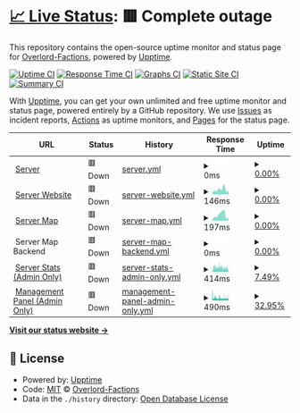 # [📈 Live Status](https://uptime.overlordmc.net): <!--live status--> **🟥 Complete outage**

This repository contains the open-source uptime monitor and status page for [Overlord-Factions](https://uptime.overlordmc.net), powered by [Upptime](https://github.com/upptime/upptime).

[![Uptime CI](https://github.com/Overlord-Factions/upptime/workflows/Uptime%20CI/badge.svg)](https://github.com/Overlord-Factions/upptime/actions?query=workflow%3A%22Uptime+CI%22)
[![Response Time CI](https://github.com/Overlord-Factions/upptime/workflows/Response%20Time%20CI/badge.svg)](https://github.com/Overlord-Factions/upptime/actions?query=workflow%3A%22Response+Time+CI%22)
[![Graphs CI](https://github.com/Overlord-Factions/upptime/workflows/Graphs%20CI/badge.svg)](https://github.com/Overlord-Factions/upptime/actions?query=workflow%3A%22Graphs+CI%22)
[![Static Site CI](https://github.com/Overlord-Factions/upptime/workflows/Static%20Site%20CI/badge.svg)](https://github.com/Overlord-Factions/upptime/actions?query=workflow%3A%22Static+Site+CI%22)
[![Summary CI](https://github.com/Overlord-Factions/upptime/workflows/Summary%20CI/badge.svg)](https://github.com/Overlord-Factions/upptime/actions?query=workflow%3A%22Summary+CI%22)

With [Upptime](https://upptime.js.org), you can get your own unlimited and free uptime monitor and status page, powered entirely by a GitHub repository. We use [Issues](https://github.com/Overlord-Factions/upptime/issues) as incident reports, [Actions](https://github.com/Overlord-Factions/upptime/actions) as uptime monitors, and [Pages](https://uptime.overlordmc.net) for the status page.

<!--start: status pages-->
<!-- This summary is generated by Upptime (https://github.com/upptime/upptime) -->
<!-- Do not edit this manually, your changes will be overwritten -->
<!-- prettier-ignore -->
| URL | Status | History | Response Time | Uptime |
| --- | ------ | ------- | ------------- | ------ |
| <img alt="" src="https://icons.duckduckgo.com/ip3/null.ico" height="13"> [Server](overlordmc.net) | 🟥 Down | [server.yml](https://github.com/Overlord-Factions/upptime/commits/HEAD/history/server.yml) | <details><summary><img alt="Response time graph" src="./graphs/server/response-time-week.png" height="20"> 0ms</summary><br><a href="https://uptime.overlordmc.net/history/server"><img alt="Response time 0" src="https://img.shields.io/endpoint?url=https%3A%2F%2Fraw.githubusercontent.com%2FOverlord-Factions%2Fupptime%2FHEAD%2Fapi%2Fserver%2Fresponse-time.json"></a><br><a href="https://uptime.overlordmc.net/history/server"><img alt="24-hour response time 0" src="https://img.shields.io/endpoint?url=https%3A%2F%2Fraw.githubusercontent.com%2FOverlord-Factions%2Fupptime%2FHEAD%2Fapi%2Fserver%2Fresponse-time-day.json"></a><br><a href="https://uptime.overlordmc.net/history/server"><img alt="7-day response time 0" src="https://img.shields.io/endpoint?url=https%3A%2F%2Fraw.githubusercontent.com%2FOverlord-Factions%2Fupptime%2FHEAD%2Fapi%2Fserver%2Fresponse-time-week.json"></a><br><a href="https://uptime.overlordmc.net/history/server"><img alt="30-day response time 0" src="https://img.shields.io/endpoint?url=https%3A%2F%2Fraw.githubusercontent.com%2FOverlord-Factions%2Fupptime%2FHEAD%2Fapi%2Fserver%2Fresponse-time-month.json"></a><br><a href="https://uptime.overlordmc.net/history/server"><img alt="1-year response time 0" src="https://img.shields.io/endpoint?url=https%3A%2F%2Fraw.githubusercontent.com%2FOverlord-Factions%2Fupptime%2FHEAD%2Fapi%2Fserver%2Fresponse-time-year.json"></a></details> | <details><summary><a href="https://uptime.overlordmc.net/history/server">0.00%</a></summary><a href="https://uptime.overlordmc.net/history/server"><img alt="All-time uptime 0.00%" src="https://img.shields.io/endpoint?url=https%3A%2F%2Fraw.githubusercontent.com%2FOverlord-Factions%2Fupptime%2FHEAD%2Fapi%2Fserver%2Fuptime.json"></a><br><a href="https://uptime.overlordmc.net/history/server"><img alt="24-hour uptime 0.00%" src="https://img.shields.io/endpoint?url=https%3A%2F%2Fraw.githubusercontent.com%2FOverlord-Factions%2Fupptime%2FHEAD%2Fapi%2Fserver%2Fuptime-day.json"></a><br><a href="https://uptime.overlordmc.net/history/server"><img alt="7-day uptime 0.00%" src="https://img.shields.io/endpoint?url=https%3A%2F%2Fraw.githubusercontent.com%2FOverlord-Factions%2Fupptime%2FHEAD%2Fapi%2Fserver%2Fuptime-week.json"></a><br><a href="https://uptime.overlordmc.net/history/server"><img alt="30-day uptime 1.38%" src="https://img.shields.io/endpoint?url=https%3A%2F%2Fraw.githubusercontent.com%2FOverlord-Factions%2Fupptime%2FHEAD%2Fapi%2Fserver%2Fuptime-month.json"></a><br><a href="https://uptime.overlordmc.net/history/server"><img alt="1-year uptime 0.00%" src="https://img.shields.io/endpoint?url=https%3A%2F%2Fraw.githubusercontent.com%2FOverlord-Factions%2Fupptime%2FHEAD%2Fapi%2Fserver%2Fuptime-year.json"></a></details>
| <img alt="" src="https://icons.duckduckgo.com/ip3/overlordmc.net.ico" height="13"> [Server Website](https://overlordmc.net) | 🟥 Down | [server-website.yml](https://github.com/Overlord-Factions/upptime/commits/HEAD/history/server-website.yml) | <details><summary><img alt="Response time graph" src="./graphs/server-website/response-time-week.png" height="20"> 146ms</summary><br><a href="https://uptime.overlordmc.net/history/server-website"><img alt="Response time 87" src="https://img.shields.io/endpoint?url=https%3A%2F%2Fraw.githubusercontent.com%2FOverlord-Factions%2Fupptime%2FHEAD%2Fapi%2Fserver-website%2Fresponse-time.json"></a><br><a href="https://uptime.overlordmc.net/history/server-website"><img alt="24-hour response time 118" src="https://img.shields.io/endpoint?url=https%3A%2F%2Fraw.githubusercontent.com%2FOverlord-Factions%2Fupptime%2FHEAD%2Fapi%2Fserver-website%2Fresponse-time-day.json"></a><br><a href="https://uptime.overlordmc.net/history/server-website"><img alt="7-day response time 146" src="https://img.shields.io/endpoint?url=https%3A%2F%2Fraw.githubusercontent.com%2FOverlord-Factions%2Fupptime%2FHEAD%2Fapi%2Fserver-website%2Fresponse-time-week.json"></a><br><a href="https://uptime.overlordmc.net/history/server-website"><img alt="30-day response time 154" src="https://img.shields.io/endpoint?url=https%3A%2F%2Fraw.githubusercontent.com%2FOverlord-Factions%2Fupptime%2FHEAD%2Fapi%2Fserver-website%2Fresponse-time-month.json"></a><br><a href="https://uptime.overlordmc.net/history/server-website"><img alt="1-year response time 95" src="https://img.shields.io/endpoint?url=https%3A%2F%2Fraw.githubusercontent.com%2FOverlord-Factions%2Fupptime%2FHEAD%2Fapi%2Fserver-website%2Fresponse-time-year.json"></a></details> | <details><summary><a href="https://uptime.overlordmc.net/history/server-website">0.00%</a></summary><a href="https://uptime.overlordmc.net/history/server-website"><img alt="All-time uptime 15.69%" src="https://img.shields.io/endpoint?url=https%3A%2F%2Fraw.githubusercontent.com%2FOverlord-Factions%2Fupptime%2FHEAD%2Fapi%2Fserver-website%2Fuptime.json"></a><br><a href="https://uptime.overlordmc.net/history/server-website"><img alt="24-hour uptime 0.00%" src="https://img.shields.io/endpoint?url=https%3A%2F%2Fraw.githubusercontent.com%2FOverlord-Factions%2Fupptime%2FHEAD%2Fapi%2Fserver-website%2Fuptime-day.json"></a><br><a href="https://uptime.overlordmc.net/history/server-website"><img alt="7-day uptime 0.00%" src="https://img.shields.io/endpoint?url=https%3A%2F%2Fraw.githubusercontent.com%2FOverlord-Factions%2Fupptime%2FHEAD%2Fapi%2Fserver-website%2Fuptime-week.json"></a><br><a href="https://uptime.overlordmc.net/history/server-website"><img alt="30-day uptime 1.38%" src="https://img.shields.io/endpoint?url=https%3A%2F%2Fraw.githubusercontent.com%2FOverlord-Factions%2Fupptime%2FHEAD%2Fapi%2Fserver-website%2Fuptime-month.json"></a><br><a href="https://uptime.overlordmc.net/history/server-website"><img alt="1-year uptime 0.00%" src="https://img.shields.io/endpoint?url=https%3A%2F%2Fraw.githubusercontent.com%2FOverlord-Factions%2Fupptime%2FHEAD%2Fapi%2Fserver-website%2Fuptime-year.json"></a></details>
| <img alt="" src="https://icons.duckduckgo.com/ip3/map.overlordmc.net.ico" height="13"> [Server Map](https://map.overlordmc.net) | 🟥 Down | [server-map.yml](https://github.com/Overlord-Factions/upptime/commits/HEAD/history/server-map.yml) | <details><summary><img alt="Response time graph" src="./graphs/server-map/response-time-week.png" height="20"> 197ms</summary><br><a href="https://uptime.overlordmc.net/history/server-map"><img alt="Response time 96" src="https://img.shields.io/endpoint?url=https%3A%2F%2Fraw.githubusercontent.com%2FOverlord-Factions%2Fupptime%2FHEAD%2Fapi%2Fserver-map%2Fresponse-time.json"></a><br><a href="https://uptime.overlordmc.net/history/server-map"><img alt="24-hour response time 99" src="https://img.shields.io/endpoint?url=https%3A%2F%2Fraw.githubusercontent.com%2FOverlord-Factions%2Fupptime%2FHEAD%2Fapi%2Fserver-map%2Fresponse-time-day.json"></a><br><a href="https://uptime.overlordmc.net/history/server-map"><img alt="7-day response time 197" src="https://img.shields.io/endpoint?url=https%3A%2F%2Fraw.githubusercontent.com%2FOverlord-Factions%2Fupptime%2FHEAD%2Fapi%2Fserver-map%2Fresponse-time-week.json"></a><br><a href="https://uptime.overlordmc.net/history/server-map"><img alt="30-day response time 148" src="https://img.shields.io/endpoint?url=https%3A%2F%2Fraw.githubusercontent.com%2FOverlord-Factions%2Fupptime%2FHEAD%2Fapi%2Fserver-map%2Fresponse-time-month.json"></a><br><a href="https://uptime.overlordmc.net/history/server-map"><img alt="1-year response time 102" src="https://img.shields.io/endpoint?url=https%3A%2F%2Fraw.githubusercontent.com%2FOverlord-Factions%2Fupptime%2FHEAD%2Fapi%2Fserver-map%2Fresponse-time-year.json"></a></details> | <details><summary><a href="https://uptime.overlordmc.net/history/server-map">0.00%</a></summary><a href="https://uptime.overlordmc.net/history/server-map"><img alt="All-time uptime 24.48%" src="https://img.shields.io/endpoint?url=https%3A%2F%2Fraw.githubusercontent.com%2FOverlord-Factions%2Fupptime%2FHEAD%2Fapi%2Fserver-map%2Fuptime.json"></a><br><a href="https://uptime.overlordmc.net/history/server-map"><img alt="24-hour uptime 0.00%" src="https://img.shields.io/endpoint?url=https%3A%2F%2Fraw.githubusercontent.com%2FOverlord-Factions%2Fupptime%2FHEAD%2Fapi%2Fserver-map%2Fuptime-day.json"></a><br><a href="https://uptime.overlordmc.net/history/server-map"><img alt="7-day uptime 0.00%" src="https://img.shields.io/endpoint?url=https%3A%2F%2Fraw.githubusercontent.com%2FOverlord-Factions%2Fupptime%2FHEAD%2Fapi%2Fserver-map%2Fuptime-week.json"></a><br><a href="https://uptime.overlordmc.net/history/server-map"><img alt="30-day uptime 1.38%" src="https://img.shields.io/endpoint?url=https%3A%2F%2Fraw.githubusercontent.com%2FOverlord-Factions%2Fupptime%2FHEAD%2Fapi%2Fserver-map%2Fuptime-month.json"></a><br><a href="https://uptime.overlordmc.net/history/server-map"><img alt="1-year uptime 0.00%" src="https://img.shields.io/endpoint?url=https%3A%2F%2Fraw.githubusercontent.com%2FOverlord-Factions%2Fupptime%2FHEAD%2Fapi%2Fserver-map%2Fuptime-year.json"></a></details>
| <img alt="" src="https://icons.duckduckgo.com/ip3/null.ico" height="13"> Server Map Backend | 🟥 Down | [server-map-backend.yml](https://github.com/Overlord-Factions/upptime/commits/HEAD/history/server-map-backend.yml) | <details><summary><img alt="Response time graph" src="./graphs/server-map-backend/response-time-week.png" height="20"> 0ms</summary><br><a href="https://uptime.overlordmc.net/history/server-map-backend"><img alt="Response time 0" src="https://img.shields.io/endpoint?url=https%3A%2F%2Fraw.githubusercontent.com%2FOverlord-Factions%2Fupptime%2FHEAD%2Fapi%2Fserver-map-backend%2Fresponse-time.json"></a><br><a href="https://uptime.overlordmc.net/history/server-map-backend"><img alt="24-hour response time 0" src="https://img.shields.io/endpoint?url=https%3A%2F%2Fraw.githubusercontent.com%2FOverlord-Factions%2Fupptime%2FHEAD%2Fapi%2Fserver-map-backend%2Fresponse-time-day.json"></a><br><a href="https://uptime.overlordmc.net/history/server-map-backend"><img alt="7-day response time 0" src="https://img.shields.io/endpoint?url=https%3A%2F%2Fraw.githubusercontent.com%2FOverlord-Factions%2Fupptime%2FHEAD%2Fapi%2Fserver-map-backend%2Fresponse-time-week.json"></a><br><a href="https://uptime.overlordmc.net/history/server-map-backend"><img alt="30-day response time 0" src="https://img.shields.io/endpoint?url=https%3A%2F%2Fraw.githubusercontent.com%2FOverlord-Factions%2Fupptime%2FHEAD%2Fapi%2Fserver-map-backend%2Fresponse-time-month.json"></a><br><a href="https://uptime.overlordmc.net/history/server-map-backend"><img alt="1-year response time 0" src="https://img.shields.io/endpoint?url=https%3A%2F%2Fraw.githubusercontent.com%2FOverlord-Factions%2Fupptime%2FHEAD%2Fapi%2Fserver-map-backend%2Fresponse-time-year.json"></a></details> | <details><summary><a href="https://uptime.overlordmc.net/history/server-map-backend">0.00%</a></summary><a href="https://uptime.overlordmc.net/history/server-map-backend"><img alt="All-time uptime 3.06%" src="https://img.shields.io/endpoint?url=https%3A%2F%2Fraw.githubusercontent.com%2FOverlord-Factions%2Fupptime%2FHEAD%2Fapi%2Fserver-map-backend%2Fuptime.json"></a><br><a href="https://uptime.overlordmc.net/history/server-map-backend"><img alt="24-hour uptime 0.00%" src="https://img.shields.io/endpoint?url=https%3A%2F%2Fraw.githubusercontent.com%2FOverlord-Factions%2Fupptime%2FHEAD%2Fapi%2Fserver-map-backend%2Fuptime-day.json"></a><br><a href="https://uptime.overlordmc.net/history/server-map-backend"><img alt="7-day uptime 0.00%" src="https://img.shields.io/endpoint?url=https%3A%2F%2Fraw.githubusercontent.com%2FOverlord-Factions%2Fupptime%2FHEAD%2Fapi%2Fserver-map-backend%2Fuptime-week.json"></a><br><a href="https://uptime.overlordmc.net/history/server-map-backend"><img alt="30-day uptime 1.38%" src="https://img.shields.io/endpoint?url=https%3A%2F%2Fraw.githubusercontent.com%2FOverlord-Factions%2Fupptime%2FHEAD%2Fapi%2Fserver-map-backend%2Fuptime-month.json"></a><br><a href="https://uptime.overlordmc.net/history/server-map-backend"><img alt="1-year uptime 0.00%" src="https://img.shields.io/endpoint?url=https%3A%2F%2Fraw.githubusercontent.com%2FOverlord-Factions%2Fupptime%2FHEAD%2Fapi%2Fserver-map-backend%2Fuptime-year.json"></a></details>
| <img alt="" src="https://icons.duckduckgo.com/ip3/stats.overlordmc.net.ico" height="13"> [Server Stats (Admin Only)](https://stats.overlordmc.net) | 🟥 Down | [server-stats-admin-only.yml](https://github.com/Overlord-Factions/upptime/commits/HEAD/history/server-stats-admin-only.yml) | <details><summary><img alt="Response time graph" src="./graphs/server-stats-admin-only/response-time-week.png" height="20"> 414ms</summary><br><a href="https://uptime.overlordmc.net/history/server-stats-admin-only"><img alt="Response time 359" src="https://img.shields.io/endpoint?url=https%3A%2F%2Fraw.githubusercontent.com%2FOverlord-Factions%2Fupptime%2FHEAD%2Fapi%2Fserver-stats-admin-only%2Fresponse-time.json"></a><br><a href="https://uptime.overlordmc.net/history/server-stats-admin-only"><img alt="24-hour response time 353" src="https://img.shields.io/endpoint?url=https%3A%2F%2Fraw.githubusercontent.com%2FOverlord-Factions%2Fupptime%2FHEAD%2Fapi%2Fserver-stats-admin-only%2Fresponse-time-day.json"></a><br><a href="https://uptime.overlordmc.net/history/server-stats-admin-only"><img alt="7-day response time 414" src="https://img.shields.io/endpoint?url=https%3A%2F%2Fraw.githubusercontent.com%2FOverlord-Factions%2Fupptime%2FHEAD%2Fapi%2Fserver-stats-admin-only%2Fresponse-time-week.json"></a><br><a href="https://uptime.overlordmc.net/history/server-stats-admin-only"><img alt="30-day response time 401" src="https://img.shields.io/endpoint?url=https%3A%2F%2Fraw.githubusercontent.com%2FOverlord-Factions%2Fupptime%2FHEAD%2Fapi%2Fserver-stats-admin-only%2Fresponse-time-month.json"></a><br><a href="https://uptime.overlordmc.net/history/server-stats-admin-only"><img alt="1-year response time 359" src="https://img.shields.io/endpoint?url=https%3A%2F%2Fraw.githubusercontent.com%2FOverlord-Factions%2Fupptime%2FHEAD%2Fapi%2Fserver-stats-admin-only%2Fresponse-time-year.json"></a></details> | <details><summary><a href="https://uptime.overlordmc.net/history/server-stats-admin-only">7.49%</a></summary><a href="https://uptime.overlordmc.net/history/server-stats-admin-only"><img alt="All-time uptime 98.02%" src="https://img.shields.io/endpoint?url=https%3A%2F%2Fraw.githubusercontent.com%2FOverlord-Factions%2Fupptime%2FHEAD%2Fapi%2Fserver-stats-admin-only%2Fuptime.json"></a><br><a href="https://uptime.overlordmc.net/history/server-stats-admin-only"><img alt="24-hour uptime 15.42%" src="https://img.shields.io/endpoint?url=https%3A%2F%2Fraw.githubusercontent.com%2FOverlord-Factions%2Fupptime%2FHEAD%2Fapi%2Fserver-stats-admin-only%2Fuptime-day.json"></a><br><a href="https://uptime.overlordmc.net/history/server-stats-admin-only"><img alt="7-day uptime 7.49%" src="https://img.shields.io/endpoint?url=https%3A%2F%2Fraw.githubusercontent.com%2FOverlord-Factions%2Fupptime%2FHEAD%2Fapi%2Fserver-stats-admin-only%2Fuptime-week.json"></a><br><a href="https://uptime.overlordmc.net/history/server-stats-admin-only"><img alt="30-day uptime 32.43%" src="https://img.shields.io/endpoint?url=https%3A%2F%2Fraw.githubusercontent.com%2FOverlord-Factions%2Fupptime%2FHEAD%2Fapi%2Fserver-stats-admin-only%2Fuptime-month.json"></a><br><a href="https://uptime.overlordmc.net/history/server-stats-admin-only"><img alt="1-year uptime 94.37%" src="https://img.shields.io/endpoint?url=https%3A%2F%2Fraw.githubusercontent.com%2FOverlord-Factions%2Fupptime%2FHEAD%2Fapi%2Fserver-stats-admin-only%2Fuptime-year.json"></a></details>
| <img alt="" src="https://icons.duckduckgo.com/ip3/panel.overlordmc.net.ico" height="13"> [Management Panel (Admin Only)](https://panel.overlordmc.net) | 🟥 Down | [management-panel-admin-only.yml](https://github.com/Overlord-Factions/upptime/commits/HEAD/history/management-panel-admin-only.yml) | <details><summary><img alt="Response time graph" src="./graphs/management-panel-admin-only/response-time-week.png" height="20"> 490ms</summary><br><a href="https://uptime.overlordmc.net/history/management-panel-admin-only"><img alt="Response time 398" src="https://img.shields.io/endpoint?url=https%3A%2F%2Fraw.githubusercontent.com%2FOverlord-Factions%2Fupptime%2FHEAD%2Fapi%2Fmanagement-panel-admin-only%2Fresponse-time.json"></a><br><a href="https://uptime.overlordmc.net/history/management-panel-admin-only"><img alt="24-hour response time 508" src="https://img.shields.io/endpoint?url=https%3A%2F%2Fraw.githubusercontent.com%2FOverlord-Factions%2Fupptime%2FHEAD%2Fapi%2Fmanagement-panel-admin-only%2Fresponse-time-day.json"></a><br><a href="https://uptime.overlordmc.net/history/management-panel-admin-only"><img alt="7-day response time 490" src="https://img.shields.io/endpoint?url=https%3A%2F%2Fraw.githubusercontent.com%2FOverlord-Factions%2Fupptime%2FHEAD%2Fapi%2Fmanagement-panel-admin-only%2Fresponse-time-week.json"></a><br><a href="https://uptime.overlordmc.net/history/management-panel-admin-only"><img alt="30-day response time 455" src="https://img.shields.io/endpoint?url=https%3A%2F%2Fraw.githubusercontent.com%2FOverlord-Factions%2Fupptime%2FHEAD%2Fapi%2Fmanagement-panel-admin-only%2Fresponse-time-month.json"></a><br><a href="https://uptime.overlordmc.net/history/management-panel-admin-only"><img alt="1-year response time 430" src="https://img.shields.io/endpoint?url=https%3A%2F%2Fraw.githubusercontent.com%2FOverlord-Factions%2Fupptime%2FHEAD%2Fapi%2Fmanagement-panel-admin-only%2Fresponse-time-year.json"></a></details> | <details><summary><a href="https://uptime.overlordmc.net/history/management-panel-admin-only">32.95%</a></summary><a href="https://uptime.overlordmc.net/history/management-panel-admin-only"><img alt="All-time uptime 99.32%" src="https://img.shields.io/endpoint?url=https%3A%2F%2Fraw.githubusercontent.com%2FOverlord-Factions%2Fupptime%2FHEAD%2Fapi%2Fmanagement-panel-admin-only%2Fuptime.json"></a><br><a href="https://uptime.overlordmc.net/history/management-panel-admin-only"><img alt="24-hour uptime 54.72%" src="https://img.shields.io/endpoint?url=https%3A%2F%2Fraw.githubusercontent.com%2FOverlord-Factions%2Fupptime%2FHEAD%2Fapi%2Fmanagement-panel-admin-only%2Fuptime-day.json"></a><br><a href="https://uptime.overlordmc.net/history/management-panel-admin-only"><img alt="7-day uptime 32.95%" src="https://img.shields.io/endpoint?url=https%3A%2F%2Fraw.githubusercontent.com%2FOverlord-Factions%2Fupptime%2FHEAD%2Fapi%2Fmanagement-panel-admin-only%2Fuptime-week.json"></a><br><a href="https://uptime.overlordmc.net/history/management-panel-admin-only"><img alt="30-day uptime 76.65%" src="https://img.shields.io/endpoint?url=https%3A%2F%2Fraw.githubusercontent.com%2FOverlord-Factions%2Fupptime%2FHEAD%2Fapi%2Fmanagement-panel-admin-only%2Fuptime-month.json"></a><br><a href="https://uptime.overlordmc.net/history/management-panel-admin-only"><img alt="1-year uptime 98.05%" src="https://img.shields.io/endpoint?url=https%3A%2F%2Fraw.githubusercontent.com%2FOverlord-Factions%2Fupptime%2FHEAD%2Fapi%2Fmanagement-panel-admin-only%2Fuptime-year.json"></a></details>

<!--end: status pages-->

[**Visit our status website →**](https://uptime.overlordmc.net)

## 📄 License

- Powered by: [Upptime](https://github.com/upptime/upptime)
- Code: [MIT](./LICENSE) © [Overlord-Factions](https://uptime.overlordmc.net)
- Data in the `./history` directory: [Open Database License](https://opendatacommons.org/licenses/odbl/1-0/)

